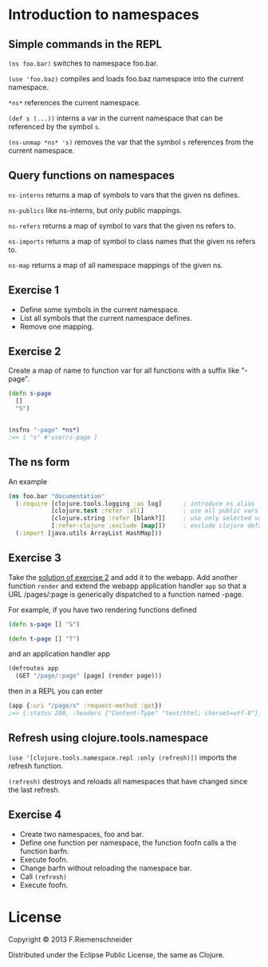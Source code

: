 # Introduction to namespaces

## Simple commands in the REPL

`(ns foo.bar)` switches to namespace foo.bar.

`(use 'foo.baz)` compiles and loads foo.baz namespace into the current namespace.

`*ns*` references the current namespace.

`(def s (...))` interns a var in the current namespace that can be referenced by the symbol `s`.

`(ns-unmap *ns* 's)` removes the var that the symbol `s` references from the current namespace.


## Query functions on namespaces

`ns-interns` returns a map of symbols to vars that the given ns defines.

`ns-publics` like ns-interns, but only public mappings.

`ns-refers` returns a map of symbol to vars that the given ns refers to. 

`ns-imports` returns a map of symbol to class names that the given ns refers to.

`ns-map` returns a map of all namespace mappings of the given ns.


## Exercise 1

 * Define some symbols in the current namespace.
 * List all symbols that the current namespace defines.
 * Remove one mapping.


## Exercise 2

Create a map of name to function var for all functions with a suffix like "-page".
 
```clojure
(defn s-page
  []
  "S")


(nsfns "-page" *ns*)
;=> { "s" #'user/s-page }
```


## The ns form

An example

```clojure
(ns foo.bar "documentation"
  (:require [clojure.tools.logging :as log]      ; introduce ns alias
            [clojure.test :refer :all]           ; use all public vars
			[clojure.string :refer [blank?]]     ; use only selected vars
			[:refer-clojure :exclude [map]])     ; exclude clojure default vars
  (:import [java.utils ArrayList HashMap]))
```


## Exercise 3

Take the [solution of exercise 2](/namespaces-solution/src/nsfns.clj) and add it to the webapp.
Add another function `render` and extend the webapp application handler `app` so 
that a URL /pages/:page is generically dispatched to a function named <page>-page.

For example, if you have two rendering functions defined
```clojure
(defn s-page [] "S") 

(defn t-page [] "T")
```

and an application handler app

```clojure
(defroutes app
  (GET "/page/:page" [page] (render page)))
```

then in a REPL you can enter
```clojure
(app {:uri "/page/s" :request-method :get})
;=> {:status 200, :headers {"Content-Type" "text/html; charset=utf-8"}, :body "S"}
```


## Refresh using clojure.tools.namespace

`(use '[clojure.tools.namespace.repl :only (refresh)])` imports the refresh function.

`(refresh)` destroys and reloads all namespaces that have changed since the last refresh.


## Exercise 4

 * Create two namespaces, foo and bar.
 * Define one function per namespace, the function foofn calls a the function barfn.
 * Execute foofn.
 * Change barfn without reloading the namespace bar.
 * Call `(refresh)`
 * Execute foofn.


# License

Copyright © 2013 F.Riemenschneider

Distributed under the Eclipse Public License, the same as Clojure.
